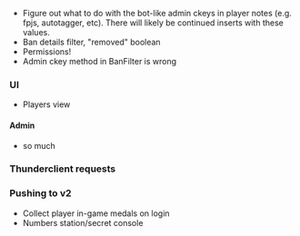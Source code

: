 - Figure out what to do with the bot-like admin ckeys in player notes (e.g. fpjs, autotagger, etc). There will likely be continued inserts with these values.
- Ban details filter, "removed" boolean
- Permissions!
- Admin ckey method in BanFilter is wrong

### UI
- Players view

#### Admin
- so much

### Thunderclient requests

### Pushing to v2
- Collect player in-game medals on login
- Numbers station/secret console
